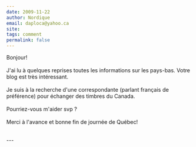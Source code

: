 ```yaml
---
date: 2009-11-22
author: Nordique
email: daploca@yahoo.ca
site: 
tags: comment
permalink: false
---
```


<p>Bonjour!<br />
<br />
J'ai lu à quelques reprises toutes les informations sur les pays-bas. Votre blog est très intéressant.<br />
<br />
Je suis à la recherche d'une correspondante (parlant français de préférence) pour échanger des timbres du Canada.<br />
<br />
Pourriez-vous m'aider svp ?<br />
<br />
Merci à l'avance et bonne fin de journée de Québec!<br />
<br />
</p>
---